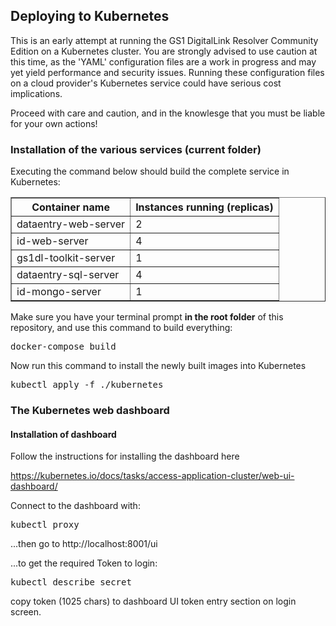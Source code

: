 ## Deploying to Kubernetes

This is an early attempt at running the GS1 DigitalLink Resolver Community Edition on a Kubernetes cluster. 
You are strongly advised to use caution at this time, as the 'YAML' configuration files are a work in progress
and may yet yield performance and security issues. Running these configuration files on a cloud provider's Kubernetes service
could have serious cost implications.

Proceed with care and caution, and in the knowlesge that you must be liable for your own actions! 



### Installation of the various services (current folder)
Executing the command below should build the complete service in Kubernetes:
<table border="1">
<tr><th>Container name</th><th>Instances running (replicas)</th></tr>
<tr><td>dataentry-web-server</td><td>2</td></tr>
<tr><td>id-web-server</td><td>4</td></tr>
<tr><td>gs1dl-toolkit-server</td><td>1</td></tr>
<tr><td>dataentry-sql-server</td><td>4</td></tr>
<tr><td>id-mongo-server</td><td>1</td></tr>
</table>

Make sure you have your terminal prompt <b>in the root folder</b> of this repository, and use this command to build everything:
<pre>docker-compose build</pre>
Now run this command to install the newly built images into Kubernetes
<pre>kubectl apply -f ./kubernetes</pre>

### The Kubernetes web dashboard

#### Installation of dashboard
Follow the instructions for installing the dashboard here

https://kubernetes.io/docs/tasks/access-application-cluster/web-ui-dashboard/

Connect to the dashboard with:
<pre>kubectl proxy</pre>
...then go to http://localhost:8001/ui

...to get the required Token to login:
<pre>kubectl describe secret</pre>

copy token (1025 chars) to dashboard UI token entry section on login screen.

